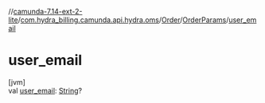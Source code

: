 //[camunda-7.14-ext-2-lite](../../../../index.md)/[com.hydra_billing.camunda.api.hydra.oms](../../index.md)/[Order](../index.md)/[OrderParams](index.md)/[user_email](user_email.md)

# user_email

[jvm]\
val [user_email](user_email.md): [String](https://kotlinlang.org/api/latest/jvm/stdlib/kotlin/-string/index.html)?
